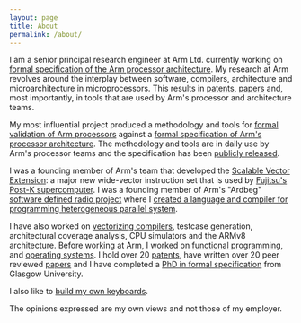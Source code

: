 ```yaml
---
layout: page
title: About
permalink: /about/
---
```


I am a senior principal research engineer at Arm Ltd.
currently working on
[formal specification of the Arm processor architecture](/activities#mechanized-processor-specification).
My research at Arm revolves around the interplay between software, compilers, architecture and
microarchitecture in microprocessors.
This results in
[patents](/papers#patents),
[papers](/papers#papers)
and, most importantly, in tools that are used by Arm's processor and architecture teams.

My most influential project produced a methodology and tools for
[formal validation of Arm processors](/activities#processor-formal-verification)
against a 
[formal specification of Arm's processor architecture](/activities#mechanized-processor-specification).
The methodology and tools are in daily use by Arm's processor teams
and the specification has been [publicly released](/arm-v8_3/).

I was a founding member of Arm's team that developed the [Scalable Vector Extension](/activities#vector-processing):
a major new wide-vector instruction set that is used by
[Fujitsu's Post-K
supercomputer](http://www.fujitsu.com/global/Images/armv8-a-scalable-vector-extension-for-post-k.pdf).
I was a founding member of Arm's "Ardbeg"
[software defined radio project](/activities#software-defined-radio)
where I 
[created a language and compiler for programming heterogeneous parallel system](/activities#software-defined-radio).

I have also worked on
[vectorizing compilers](/activities#vectorizing-compiler-for-neon),
testcase generation,
architectural coverage analysis,
CPU simulators and the ARMv8 architecture.
Before working at Arm, I worked on
[functional programming](/activities#yale-university-projects),
and
[operating systems](/activities#university-of-utah-projects).
I hold over 20 [patents](/papers#patents),
have written over 20 peer reviewed [papers](/papers#papers)
and I have completed a [PhD in formal specification](/papers/PhD_19/) from Glasgow University.


I also like to
[build my own keyboards](/building-keyboards/).


The opinions expressed are my own views and not those of my employer.
